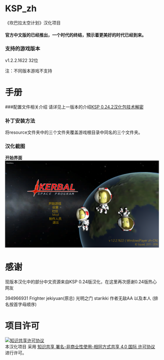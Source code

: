 # KSP_zh
《坎巴拉太空计划》汉化项目

#### 官方中文版的已经推出，一个时代的终结，预示着更美好的时代已经到来。

### 支持的游戏版本
v1.2.2.1622 32位

注：不同版本游戏不支持

# 手册
###配置文件相关介绍
请详见上一版本的介绍[KSP 0.24.2汉化包技术解密](http://bbs.deeptimes.org/forum.php?mod=viewthread&tid=2137227&extra=page%3D2)

### 补丁安装方法
将resource文件夹中的三个文件夹覆盖游戏根目录中同名的三个文件夹。

### 汉化截图
**开始界面**
![alt tag](./doc/screenshot2.png)

# 感谢

现版本汉化中的部分中文资源来自KSP 0.24版汉化，在这里再次感谢0.24版热心网友

394966931 Frighter jekiyuan(原总) 光明之门 starikki 作者无敌AA 以及本人 (排名按首字母顺序)

# 项目许可

<a rel="license" href="http://creativecommons.org/licenses/by-nc-sa/4.0/"><img alt="知识共享许可协议" style="border-width:0" src="https://i.creativecommons.org/l/by-nc-sa/4.0/88x31.png" /></a><br />本汉化项目 采用 <a rel="license" href="http://creativecommons.org/licenses/by-nc-sa/4.0/">知识共享 署名-非商业性使用-相同方式共享 4.0 国际 许可协议</a>进行许可。
